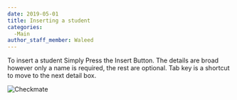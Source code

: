 ```yaml
---
date: 2019-05-01
title: Inserting a student
categories:
  -Main
author_staff_member: Waleed
---
```


To insert a student Simply Press the Insert Button. The details are broad however only a name is required, the rest are optional. Tab key is a shortcut to move to the next detail box.

![Checkmate](https://esms.github.io/ESMS/images/insert.PNG)
